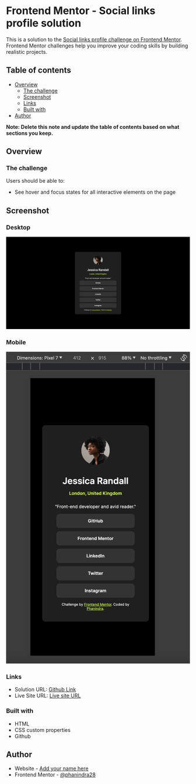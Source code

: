 # Frontend Mentor - Social links profile solution

This is a solution to the [Social links profile challenge on Frontend Mentor](https://www.frontendmentor.io/challenges/social-links-profile-UG32l9m6dQ). Frontend Mentor challenges help you improve your coding skills by building realistic projects.

## Table of contents

- [Overview](#overview)
    - [The challenge](#the-challenge)
    - [Screenshot](#screenshot)
    - [Links](#links)
    - [Built with](#built-with)
- [Author](#author)

**Note: Delete this note and update the table of contents based on what sections you keep.**

## Overview

### The challenge

Users should be able to:

- See hover and focus states for all interactive elements on the page

## Screenshot
### Desktop
![](./screenshot.png)
### Mobile
![](./screenshot-mobile.png)
### Links

- Solution URL: [Github Link](https://github.com/phanindra28/social-links-profile-frontend-mentor)
- Live Site URL: [Live site URL](https://phanindra28.github.io/social-links-profile-frontend-mentor/)

### Built with

- HTML
- CSS custom properties
- Github

## Author

- Website - [Add your name here](https://www.your-site.com)
- Frontend Mentor - [@phanindra28](https://www.frontendmentor.io/profile/phanindra28)

